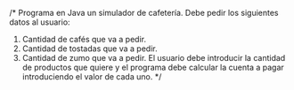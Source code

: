 /* Programa en Java un simulador de cafetería.
Debe pedir los siguientes datos al usuario:
1. Cantidad de cafés que va a pedir.
2. Cantidad de tostadas que va a pedir.
3. Cantidad de zumo que va a pedir.
El usuario debe introducir la cantidad de productos que quiere y el programa debe calcular la cuenta a pagar introduciendo el valor de cada uno.
*/
